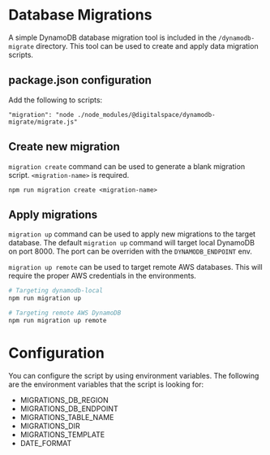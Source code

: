 # Database Migrations

A simple DynamoDB database migration tool is included in the `/dynamodb-migrate` directory. This tool can be used to create and apply data migration scripts.

## package.json configuration

Add the following to scripts:

```
"migration": "node ./node_modules/@digitalspace/dynamodb-migrate/migrate.js"
```

## Create new migration

`migration create` command can be used to generate a blank migration script. `<migration-name>` is required.

```
npm run migration create <migration-name>
```

## Apply migrations

`migration up` command can be used to apply new migrations to the target database. The default `migration up` command will target local DynamoDB on port 8000. The port can be overriden with the `DYNAMODB_ENDPOINT` env.

`migration up remote` can be used to target remote AWS databases. This will require the proper AWS credentials in the environments.

```bash
# Targeting dynamodb-local
npm run migration up

# Targeting remote AWS DynamoDB
npm run migration up remote
```

# Configuration

You can configure the script by using environment variables. The following are the environment variables that the script is looking for:

- MIGRATIONS_DB_REGION
- MIGRATIONS_DB_ENDPOINT
- MIGRATIONS_TABLE_NAME
- MIGRATIONS_DIR
- MIGRATIONS_TEMPLATE
- DATE_FORMAT
